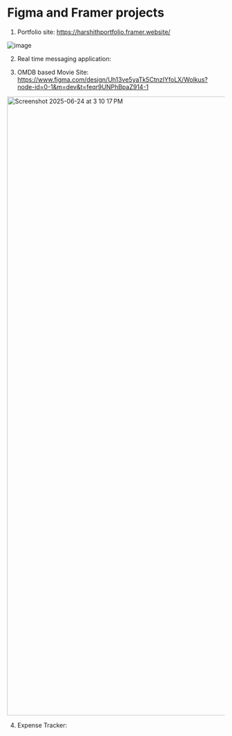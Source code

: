 # Figma and Framer projects

1. Portfolio site: https://harshithportfolio.framer.website/

![image](https://github.com/user-attachments/assets/7a1793bb-bfbd-4693-a8eb-360b9817ccb2)

2. Real time messaging application:



3. OMDB based Movie Site: https://www.figma.com/design/Uh13ve5yaTk5CtnzIYfoLX/Wolkus?node-id=0-1&m=dev&t=feqr9UNPhBpaZ914-1

<img width="1430" alt="Screenshot 2025-06-24 at 3 10 17 PM" src="https://github.com/user-attachments/assets/237aa746-3667-44f7-8109-4fef4423f99c" />

4. Expense Tracker: 
